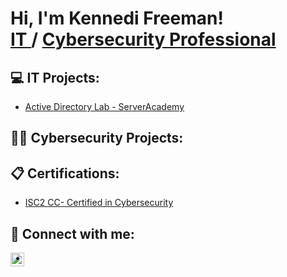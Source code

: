 <h1>Hi, I'm Kennedi Freeman! <br/><a href="https://github.com/joshmadakor1">IT </a>/ <a href="https://www.linkedin.com/in/kennedi-freeman/">Cybersecurity Professional</a> 

<h2>💻 IT Projects:</h2>

- [Active Directory Lab - ServerAcademy](https://github.com/kennedifreeman/ActiveDirectoryLab)


<h2>👨‍💻 Cybersecurity Projects:</h2>


<h2>📋 Certifications:</h2>

- [ISC2 CC- Certified in Cybersecurity](https://www.linkedin.com/posts/kennedi-freeman_cc-certificate-activity-7345971754122534914-SqpY?utm_source=share&utm_medium=member_desktop&rcm=ACoAADddbg8BYfCJ7sukQLcZlJCE9fE34KnZEeM)


<h2> 🤳 Connect with me:</h2>

[<img align="left" alt="KennediFreeman | LinkedIn" width="22px" src="https://cdn.jsdelivr.net/npm/simple-icons@v3/icons/linkedin.svg" />][linkedin]


- [linkedin]: https://www.linkedin.com/in/kennedi-freeman/
<!--
**joshmadakor1/joshmadakor1** is a ✨ _special_ ✨ repository because its `README.md` (this file) appears on your GitHub profile.

Here are some ideas to get you started:

- 🔭 I’m currently working on ...
- 🌱 I’m currently learning ...
- 👯 I’m looking to collaborate on ...
- 🤔 I’m looking for help with ...
- 💬 Ask me about ...
- 📫 How to reach me: ...
- 😄 Pronouns: ...
- ⚡ Fun fact: ...
-->
